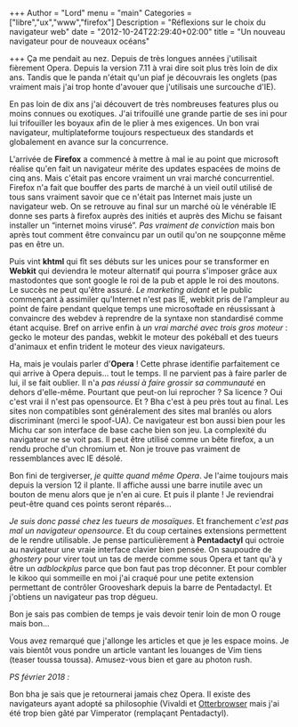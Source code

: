+++
Author = "Lord"
menu = "main"
Categories = ["libre","ux","www","firefox"]
Description = "Réflexions sur le choix du navigateur web"
date = "2012-10-24T22:29:40+02:00"
title = "Un nouveau navigateur pour de nouveaux océans"

+++
Ça me pendait au nez.
Depuis de très longues années j'utilisait fièrement Opera.
Depuis la version 7.11 à vrai dire soit plus très loin de dix ans.
Tandis que le panda n'était qu'un piaf je découvrais les onglets (pas vraiment mais j'ai trop honte d'avouer que j'utilisais une surcouche d'IE).

En pas loin de dix ans j'ai découvert de très nombreuses features plus ou moins connues ou exotiques.
J'ai trifouillé une grande partie de ses ini pour lui trifouiller les boyaux afin de le plier à mes exigences.
Un bon vrai navigateur, multiplateforme toujours respectueux des standards et globalement en avance sur la concurrence.

L'arrivée de **Firefox** a commencé à mettre à mal ie au point que microsoft réalise qu'en fait un navigateur mérite des updates espacées de moins de cinq ans.
Mais c'était pas encore vraiment un vrai marché concurrentiel.
Firefox n'a fait que bouffer des parts de marché à un vieil outil utilisé de tous sans vraiment savoir que ce n'était pas Internet mais juste un navigateur web.
On se retrouve au final sur un marché où le vénérable IE donne ses parts à firefox auprès des initiés et auprès des Michu se faisant installer un “internet moins virusé”.
*Pas vraiment de conviction* mais bon après tout comment être convaincu par un outil qu'on ne soupçonne même pas en être un.

Puis vint **khtml** qui fît ses débuts sur les unices pour se transformer en **Webkit** qui deviendra le moteur alternatif qui pourra s'imposer grâce aux mastodontes que sont google le roi de la pub et apple le roi des moutons.
Le succès ne peut qu'être assuré.
*Le marketing aidant* et le public commençant à assimiler qu'Internet n'est pas IE, webkit pris de l'ampleur au point de faire pendant quelque temps une microsoftade en réussissant à convaincre des webdev à reprendre de la syntaxe non standardisé comme étant acquise.
Bref on arrive enfin à *un vrai marché avec trois gros moteur* : gecko le moteur des pandas, webkit le moteur des pokéball et des tueurs d'animaux et enfin trident le moteur des vieux navigateurs.

Ha, mais je voulais parler d'**Opera** !
Cette phrase identifie parfaitement ce qui arrive à Opera depuis… tout le temps.
Il ne parvient pas à faire parler de lui, il se fait oublier.
Il n'a *pas réussi à faire grossir sa communauté* en dehors d'elle-même.
Pourtant que peut-on lui reprocher ? Sa licence ? Oui c'est vrai il n'est pas opensource.
Et ? Bha c'est à peu près tout au final.
Les sites non compatibles sont généralement des sites mal branlés ou alors discriminant (merci le spoof-UA).
Ce navigateur est bon aussi bien pour les Michu car son interface de base cache bien son jeu.
La complexité du navigateur ne se voit pas.
Il peut être utilisé comme un bête firefox, a un rendu proche d'un chromium et.
Non je trouve pas vraiment de ressemblances avec IE désolé.

Bon fini de tergiverser, *je quitte quand même Opera*.
Je l'aime toujours mais depuis la version 12 il plante.
Il affiche aussi une barre inutile avec un bouton de menu alors que je n'en ai cure.
Et puis il plante ! Je reviendrai peut-être quand ces points seront réparés…

*Je suis donc passé chez les tueurs de mosaïques*.
Et franchement *c'est pas mal un navigateur opensource*.
Et du coup certaines extensions permettent de le rendre utilisable.
Je pense particulièrement à **Pentadactyl** qui octroie au navigateur une vraie interface clavier bien pensée.
On saupoudre de *ghostery* pour virer tout un tas de merde comme sous Opera et tant qu'à y être un *adblockplus* parce que bon faut pas trop déconner.
Et pour combler le kikoo qui sommeille en moi j'ai craqué pour une petite extension permettant de contrôler Grooveshark depuis la barre de Pentadactyl.
Et j'obtiens un navigateur pas trop dégueu.

Bon je sais pas combien de temps je vais devoir tenir loin de mon O rouge mais bon…

Vous avez remarqué que j'allonge les articles et que je les espace moins.
Je vais bientôt vous pondre un article vantant les louanges de Vim tiens (teaser toussa toussa).
Amusez-vous bien et gare au photon rush.

*PS février 2018 :*

Bon bha je sais que je retournerai jamais chez Opera.
Il existe des navigateurs ayant adopté sa philosophie (Vivaldi et [Otterbrowser](https://otter-browser.org/) mais j'ai été trop bien gâté par Vimperator (remplaçant Pentadactyl).

